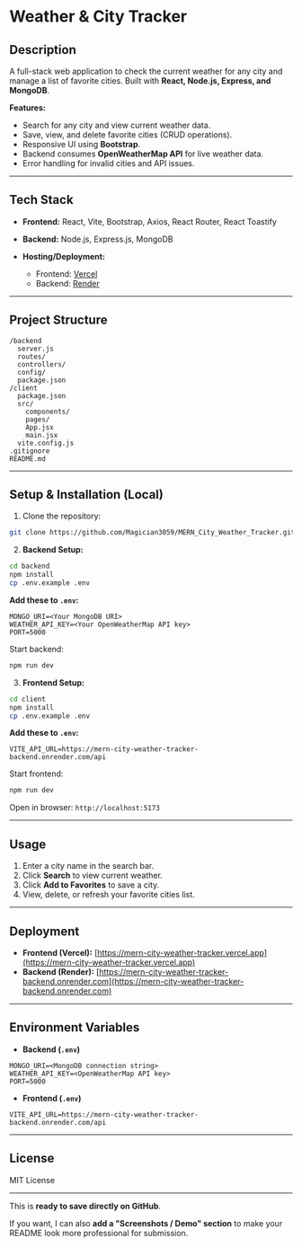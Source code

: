 
# Weather & City Tracker

## **Description**

A full-stack web application to check the current weather for any city and manage a list of favorite cities. Built with **React, Node.js, Express, and MongoDB**.

**Features:**

* Search for any city and view current weather data.
* Save, view, and delete favorite cities (CRUD operations).
* Responsive UI using **Bootstrap**.
* Backend consumes **OpenWeatherMap API** for live weather data.
* Error handling for invalid cities and API issues.

---

## **Tech Stack**

* **Frontend:** React, Vite, Bootstrap, Axios, React Router, React Toastify
* **Backend:** Node.js, Express.js, MongoDB
* **Hosting/Deployment:**

  * Frontend: [Vercel](https://mern-city-weather-tracker.vercel.app)
  * Backend: [Render](https://mern-city-weather-tracker-backend.onrender.com)

---

## **Project Structure**

```
/backend
  server.js
  routes/
  controllers/
  config/
  package.json
/client
  package.json
  src/
    components/
    pages/
    App.jsx
    main.jsx
  vite.config.js
.gitignore
README.md
```

---

## **Setup & Installation (Local)**

1. Clone the repository:

```bash
git clone https://github.com/Magician3059/MERN_City_Weather_Tracker.git
```

2. **Backend Setup:**

```bash
cd backend
npm install
cp .env.example .env
```

**Add these to `.env`:**

```
MONGO_URI=<Your MongoDB URI>
WEATHER_API_KEY=<Your OpenWeatherMap API key>
PORT=5000
```

Start backend:

```bash
npm run dev
```

3. **Frontend Setup:**

```bash
cd client
npm install
cp .env.example .env
```

**Add these to `.env`:**

```
VITE_API_URL=https://mern-city-weather-tracker-backend.onrender.com/api
```

Start frontend:

```bash
npm run dev
```

Open in browser: `http://localhost:5173`

---

## **Usage**

1. Enter a city name in the search bar.
2. Click **Search** to view current weather.
3. Click **Add to Favorites** to save a city.
4. View, delete, or refresh your favorite cities list.

---

## **Deployment**

* **Frontend (Vercel):** [https://mern-city-weather-tracker.vercel.app](https://mern-city-weather-tracker.vercel.app)
* **Backend (Render):** [https://mern-city-weather-tracker-backend.onrender.com](https://mern-city-weather-tracker-backend.onrender.com)

---

## **Environment Variables**

* **Backend (`.env`)**

```
MONGO_URI=<MongoDB connection string>
WEATHER_API_KEY=<OpenWeatherMap API key>
PORT=5000
```

* **Frontend (`.env`)**

```
VITE_API_URL=https://mern-city-weather-tracker-backend.onrender.com/api
```

---

## **License**

MIT License

---

This is **ready to save directly on GitHub**.

If you want, I can also **add a "Screenshots / Demo" section** to make your README look more professional for submission.


